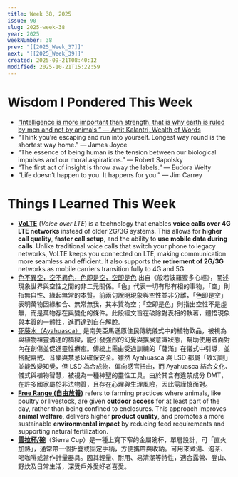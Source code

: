 ```yaml
---
title: Week 38, 2025
issue: 90
slug: 2025-week-38
year: 2025
weekNumber: 38
prev: "[[2025_Week_37]]"
next: "[[2025_Week_39]]"
created: 2025-09-21T08:40:12
modified: 2025-10-21T15:22:59
---
```


# Wisdom I Pondered This Week

* [“Intelligence is more important than strength, that is why earth is ruled by men and not by animals.” — Amit Kalantri, Wealth of Words](https://www.goodreads.com/quotes/996888-intelligence-is-more-important-than-strength-that-is-why-earth)
* “Think you’re escaping and run into yourself. Longest way round is the shortest way home.” — James Joyce
* “The essence of being human is the tension between our biological impulses and our moral aspirations.” — Robert Sapolsky
* “The first act of insight is throw away the labels.” — Eudora Welty
* “Life doesn’t happen to you. It happens for you.” — Jim Carrey

# Things I Learned This Week

* **[VoLTE](https://www.google.com/search?q=VoLTE)** (_Voice over LTE_) is a technology that enables **voice calls over 4G LTE networks** instead of older 2G/3G systems. This allows for **higher call quality**, **faster call setup**, and the ability to **use mobile data during calls**. Unlike traditional voice calls that switch your phone to legacy networks, VoLTE keeps you connected on LTE, making communication more seamless and efficient. It also supports the **retirement of 2G/3G** networks as mobile carriers transition fully to 4G and 5G.
* [色不異空，空不異色，色即是空，空即是色](https://www.google.com/search?q=%E8%89%B2%E5%8D%81%E7%A9%BA) 出自《般若波羅蜜多心經》，闡述現象世界與空性之間的非二元關係。「色」代表一切有形有相的事物，「空」則指無自性、緣起無常的本質。前兩句說明現象與空性並非分離，「色即是空」表明萬物因緣和合、無常無我，其本質為空；「空即是色」則指出空性不是虛無，而是萬物存在與變化的條件。此段經文旨在破除對表相的執著，體悟現象與本質的一體性，進而達到自在解脫。
* [死藤水（Ayahuasca）](https://www.google.com/search?q=%E6%AD%BB%E8%97%A4%E6%B0%B4+Ayahuasca) 是南美亞馬遜原住民傳統儀式中的植物飲品，被視為與植物祖靈溝通的橋樑，能引發強烈的幻覺與擴展意識狀態，幫助使用者面對內在創傷並促進靈性療癒。傳統上需由受過訓練的「薩滿」在儀式中引導，並搭配齋戒、音樂與禁忌以確保安全。雖然 Ayahuasca 與 LSD 都屬「致幻劑」並能改變知覺，但 LSD 為合成物、偏向感官扭曲，而 Ayahuasca 結合文化、儀式與植物智慧，被視為一種神聖的靈性工具。由於其含有違禁成分 DMT，在許多國家屬於非法物質，且存在心理與生理風險，因此需謹慎面對。
* **[Free Range (自由放養)](https://www.google.com/search?q=Free+Range)** refers to farming practices where animals, like poultry or livestock, are given **outdoor access** for at least part of the day, rather than being confined to enclosures. This approach improves **animal welfare**, delivers higher **product quality**, and promotes a more sustainable **environmental impact** by reducing feed requirements and supporting natural fertilization.
* [**雪拉杯/碗**](https://www.google.com/search?q=雪拉碗)（Sierra Cup）是一種上寬下窄的金屬碗杯，單層設計，可「直火加熱」，通常帶一個折疊或固定手柄，方便攜帶與收納。可用來煮湯、泡茶、喝咖啡或當作計量器具。因其輕量、耐用、易清潔等特性，適合露營、登山、野炊及日常生活，深受戶外愛好者喜愛。
